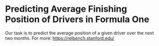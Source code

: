 # Predicting Average Finishing Position of Drivers in Formula One

Our task is to predict the average position of a given driver over the next two months. For more: https://relbench.stanford.edu/